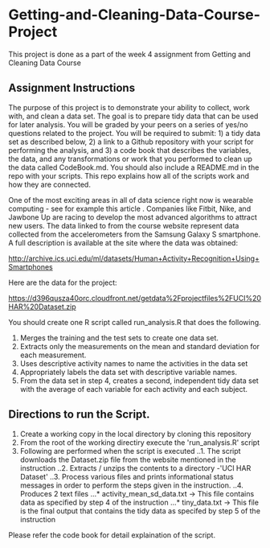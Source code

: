 # Getting-and-Cleaning-Data-Course-Project
This project is done as a part of the week 4 assignment from Getting and Cleaning Data Course

## Assignment Instructions
The purpose of this project is to demonstrate your ability to collect, work with, and clean a data set. The goal is to prepare tidy data that can be used for later analysis. You will be graded by your peers on a series of yes/no questions related to the project. You will be required to submit: 1) a tidy data set as described below, 2) a link to a Github repository with your script for performing the analysis, and 3) a code book that describes the variables, the data, and any transformations or work that you performed to clean up the data called CodeBook.md. You should also include a README.md in the repo with your scripts. This repo explains how all of the scripts work and how they are connected.

One of the most exciting areas in all of data science right now is wearable computing - see for example this article . Companies like Fitbit, Nike, and Jawbone Up are racing to develop the most advanced algorithms to attract new users. The data linked to from the course website represent data collected from the accelerometers from the Samsung Galaxy S smartphone. A full description is available at the site where the data was obtained:

http://archive.ics.uci.edu/ml/datasets/Human+Activity+Recognition+Using+Smartphones

Here are the data for the project:

https://d396qusza40orc.cloudfront.net/getdata%2Fprojectfiles%2FUCI%20HAR%20Dataset.zip

You should create one R script called run_analysis.R that does the following.

1. Merges the training and the test sets to create one data set.
2. Extracts only the measurements on the mean and standard deviation for each measurement.
3. Uses descriptive activity names to name the activities in the data set
4. Appropriately labels the data set with descriptive variable names.
5. From the data set in step 4, creates a second, independent tidy data set with the average of each variable for each activity and each subject.

## Directions to run the Script.
1. Create a working copy in the local directory by cloning this repository
2. From the root of the working directiry execute the 'run_analysis.R' script
3. Following are performed when the script is executed
..1. The script downloads the Dataset.zip file from the website mentioned in the instruction
..2. Extracts / unzips the contents to a directory -'UCI HAR Dataset' 
..3. Process various files and prints informational status messages in order to perform the steps given in the instruction.
..4. Produces 2 text files
...* activity_mean_sd_data.txt -> This file contains data as specified by step 4 of the instruction
...* tiny_data.txt -> This file is the final output that contains the tidy data as specifed by step 5 of the instruction

Please refer the code book for detail explaination of the script.



